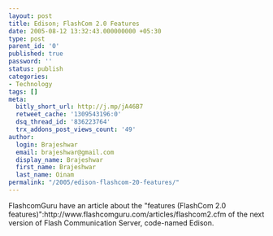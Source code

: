 ```yaml
---
layout: post
title: Edison; FlashCom 2.0 Features
date: 2005-08-12 13:32:43.000000000 +05:30
type: post
parent_id: '0'
published: true
password: ''
status: publish
categories:
- Technology
tags: []
meta:
  bitly_short_url: http://j.mp/jA46B7
  retweet_cache: '1309543196:0'
  dsq_thread_id: '836223764'
  trx_addons_post_views_count: '49'
author:
  login: Brajeshwar
  email: brajeshwar@gmail.com
  display_name: Brajeshwar
  first_name: Brajeshwar
  last_name: Oinam
permalink: "/2005/edison-flashcom-20-features/"
---
```

<p>FlashcomGuru have an article about the "features (FlashCom 2.0 features)":http://www.flashcomguru.com/articles/flashcom2.cfm of the next version of Flash Communication Server, code-named Edison.</p>
